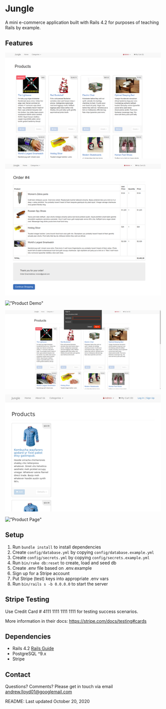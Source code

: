 # Jungle

A mini e-commerce application built with Rails 4.2 for purposes of teaching Rails by example.

## Features

!["Main Interface"](docs\Selection_131.png)

!["Main Interface"](docs\ordertotal.png)

!["Product Demo"](docs\ProductDemo.gif)

!["Admin Area"](docs\Selection_135.png)

!["Products Page"](docs\capybara-202010201428408688992070.png)

!["Product Page"](tmp\capybara\capybara-202010201453161535238150.png)

## Setup

1. Run `bundle install` to install dependencies
2. Create `config/database.yml` by copying `config/database.example.yml`
3. Create `config/secrets.yml` by copying `config/secrets.example.yml`
4. Run `bin/rake db:reset` to create, load and seed db
5. Create .env file based on .env.example
6. Sign up for a Stripe account
7. Put Stripe (test) keys into appropriate .env vars
8. Run `bin/rails s -b 0.0.0.0` to start the server

## Stripe Testing

Use Credit Card # 4111 1111 1111 1111 for testing success scenarios.

More information in their docs: <https://stripe.com/docs/testing#cards>

## Dependencies

- Rails 4.2 [Rails Guide](http://guides.rubyonrails.org/v4.2/)
- PostgreSQL ^9.x
- Stripe

## Contact

Questions? Comments? Please get in touch via email <andrew.lloyd01@googlemail.com>

README: Last updated October 20, 2020
